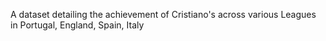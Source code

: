 A dataset detailing the achievement of Cristiano's across various Leagues in Portugal, England, Spain, Italy
